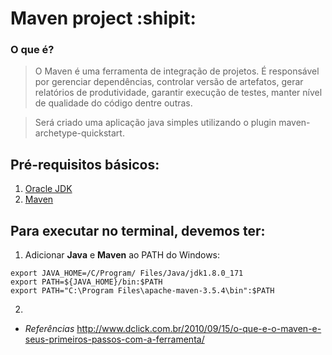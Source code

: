 # Maven project :shipit:

### O que é?
> O Maven é uma ferramenta de integração de projetos. É responsável por gerenciar dependências, controlar versão de artefatos, gerar relatórios de produtividade, garantir execução de testes, manter nível de qualidade do código dentre outras.

> Será criado uma aplicação java simples utilizando o plugin maven-archetype-quickstart.

## Pré-requisitos básicos:

1. [Oracle JDK](http://www.oracle.com/technetwork/java/javase/downloads/index.html)
2. [Maven](http://maven.apache.org/)

## Para executar no terminal, devemos ter:

1. Adicionar **Java** e **Maven** ao PATH do Windows:
```
export JAVA_HOME=/C/Program/ Files/Java/jdk1.8.0_171
export PATH=${JAVA_HOME}/bin:$PATH
export PATH="C:\Program Files\apache-maven-3.5.4\bin":$PATH

```

2. 








- *Referências*
http://www.dclick.com.br/2010/09/15/o-que-e-o-maven-e-seus-primeiros-passos-com-a-ferramenta/

